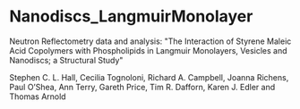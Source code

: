 # Nanodiscs_LangmuirMonolayer
Neutron Reflectometry data and analysis:
"The Interaction of Styrene Maleic Acid Copolymers with Phospholipids in Langmuir Monolayers, Vesicles and Nanodiscs; a Structural Study"

Stephen C. L. Hall, Cecilia Tognoloni, Richard A. Campbell, Joanna Richens, Paul O’Shea, Ann Terry, Gareth Price, Tim R. Dafforn, Karen J. Edler and Thomas Arnold
